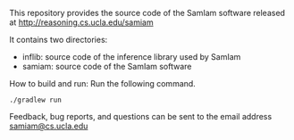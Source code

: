 This repository provides the source code of the SamIam software released at http://reasoning.cs.ucla.edu/samiam

It contains two directories:

- inflib: source code of the inference library used by SamIam
- samiam: source code of the SamIam software

How to build and run: 
Run the following command. 
```
./gradlew run
```


Feedback, bug reports, and questions can be sent to the email address 
    samiam@cs.ucla.edu

